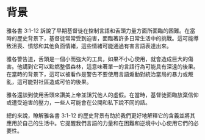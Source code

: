 # 背景

雅各書 3:1-12 訴說了早期基督徒在控制言語和舌頭力量方面所面臨的困難。在當時的歷史背景下，基督徒常常受到迫害，面臨著許多日常生活中的挑戰。這可能導致沮喪、憤怒和其他負面情緒，這些情緒可能通過有害言語表達出來。

雅各警告道，舌頭是一個小而強大的工具，如果不小心使用，就會造成巨大的傷害。他講到它可以點燃整個森林，這意味著單一的言語行為可能具有深遠的後果。在當時的背景下，這可以被看作是警告不要使用言語煽動對統治當局的暴力或叛亂，這可能對社區造成可怕的後果。

雅各還談到使用舌頭來讚美上帝並詛咒他人的虛假。在當時，基督徒面臨放棄信仰或遭受迫害的壓力，一些人可能會在公開和私下說不同的話。

總的來說，瞭解雅各書 3:1-12 的歷史背景有助於我們更好地解釋它的含義並將其應用於自己的生活中。它提醒我們言語的力量和在困難和逆境中小心使用它們的必要性。